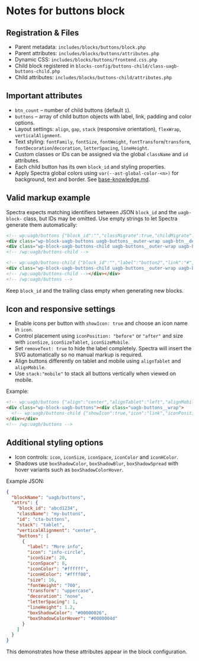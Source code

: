 # Notes for buttons block

## Registration & Files
- Parent metadata: `includes/blocks/buttons/block.php`
- Parent attributes: `includes/blocks/buttons/attributes.php`
- Dynamic CSS: `includes/blocks/buttons/frontend.css.php`
- Child block registered in `blocks-config/buttons-child/class-uagb-buttons-child.php`
- Child attributes: `includes/blocks/buttons-child/attributes.php`

## Important attributes
- `btn_count` – number of child buttons (default `1`).
- `buttons` – array of child button objects with label, link, padding and color options.
- Layout settings: `align`, `gap`, `stack` (responsive orientation), `flexWrap`, `verticalAlignment`.
- Text styling: `fontFamily`, `fontSize`, `fontWeight`, `fontTransform`/`transform`, `fontDecoration`/`decoration`, `letterSpacing`, `lineHeight`.
- Custom classes or IDs can be assigned via the global `className` and `id` attributes.
- Each child button has its own `block_id` and styling properties.
- Apply Spectra global colors using `var(--ast-global-color-<n>)` for
  background, text and border. See [base-knowledge.md](../base-knowledge.md#spectra-global-colors).

## Valid markup example
Spectra expects matching identifiers between JSON `block_id` and the `uagb-block-` class, but IDs may be omitted. Use empty strings to let Spectra generate them automatically:

```html
<!-- wp:uagb/buttons {"block_id":"","classMigrate":true,"childMigrate":true} -->
<div class="wp-block-uagb-buttons uagb-buttons__outer-wrap uagb-btn__default-btn uagb-btn-tablet__default-btn uagb-btn-mobile__default-btn uagb-block-"><div class="uagb-buttons__wrap uagb-buttons-layout-wrap "><!-- wp:uagb/buttons-child {"block_id":"","label":"button1","link":"#","hColor":"","btnBorderTopWidth":1,"btnBorderLeftWidth":1,"btnBorderRightWidth":1,"btnBorderBottomWidth":1,"btnBorderStyle":"solid","btnBorderColor":"#333","btnBorderHColor":"#333"} -->
<div class="wp-block-uagb-buttons-child uagb-buttons__outer-wrap uagb-block- wp-block-button"><div class="uagb-button__wrapper"><a class="uagb-buttons-repeater wp-block-button__link" aria-label="" href="#" rel="follow noopener" target="_self" role="button"><div class="uagb-button__link">button1</div></a></div></div>
<!-- /wp:uagb/buttons-child -->

<!-- wp:uagb/buttons-child {"block_id":"","label":"button2","link":"#","hColor":"","btnBorderTopWidth":1,"btnBorderLeftWidth":1,"btnBorderRightWidth":1,"btnBorderBottomWidth":1,"btnBorderStyle":"solid","btnBorderColor":"#333","btnBorderHColor":"#333"} -->
<div class="wp-block-uagb-buttons-child uagb-buttons__outer-wrap uagb-block- wp-block-button"><div class="uagb-button__wrapper"><a class="uagb-buttons-repeater wp-block-button__link" aria-label="" href="#" rel="follow noopener" target="_self" role="button"><div class="uagb-button__link">button2</div></a></div></div>
<!-- /wp:uagb/buttons-child --></div></div>
<!-- /wp:uagb/buttons -->
```

Keep `block_id` and the trailing class empty when generating new blocks.

## Icon and responsive settings
- Enable icons per button with `showIcon: true` and choose an icon name in `icon`.
- Control placement using `iconPosition: "before"` or `"after"` and size with `iconSize`, `iconSizeTablet`, `iconSizeMobile`.
- Set `removeText: true` to hide the label completely. Spectra will insert the SVG automatically so no manual markup is required.
- Align buttons differently on tablet and mobile using `alignTablet` and `alignMobile`.
- Use `stack:"mobile"` to stack all buttons vertically when viewed on mobile.

Example:
```html
<!-- wp:uagb/buttons {"align":"center","alignTablet":"left","alignMobile":"center","stack":"mobile"} -->
<div class="wp-block-uagb-buttons"><div class="uagb-buttons__wrap">
  <!-- wp:uagb/buttons-child {"showIcon":true,"icon":"link","iconPosition":"before","iconSize":20,"removeText":true} /-->
</div></div>
<!-- /wp:uagb/buttons -->
```
## Additional styling options
- Icon controls: `icon`, `iconSize`, `iconSpace`, `iconColor` and `iconHColor`.
- Shadows use `boxShadowColor`, `boxShadowBlur`, `boxShadowSpread` with hover variants such as `boxShadowColorHover`.

Example JSON:
```json
{
  "blockName": "uagb/buttons",
  "attrs": {
    "block_id": "abcd1234",
    "className": "my-buttons",
    "id": "cta-buttons",
    "stack": "tablet",
    "verticalAlignment": "center",
    "buttons": [
      {
        "label": "More info",
        "icon": "info-circle",
        "iconSize": 20,
        "iconSpace": 8,
        "iconColor": "#ffffff",
        "iconHColor": "#ffff00",
        "size": 16,
        "fontWeight": "700",
        "transform": "uppercase",
        "decoration": "none",
        "letterSpacing": 1,
        "lineHeight": 1.2,
        "boxShadowColor": "#00000026",
        "boxShadowColorHover": "#0000004d"
      }
    ]
  }
}
```
This demonstrates how these attributes appear in the block configuration.


